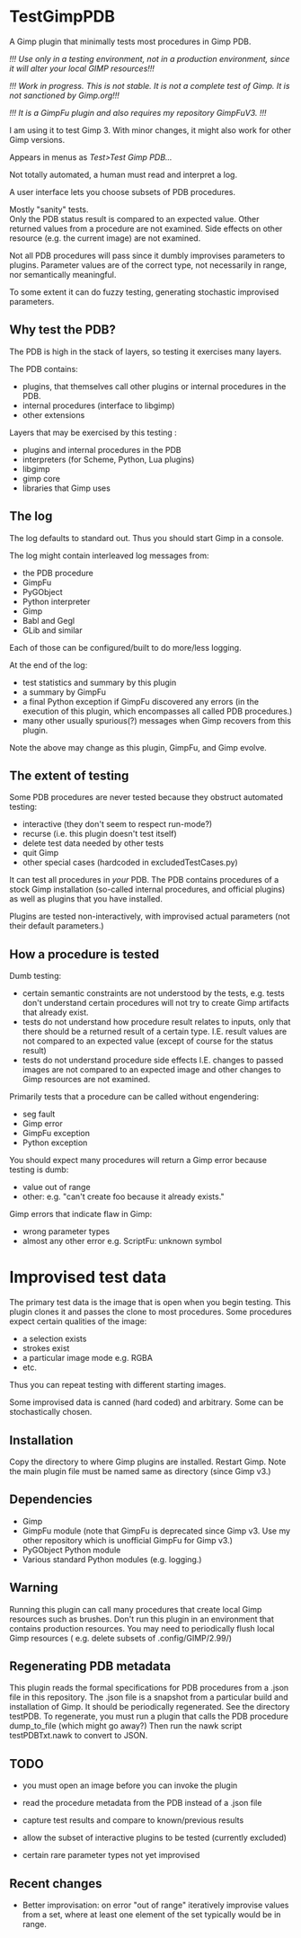 # TestGimpPDB

A Gimp plugin that minimally tests most procedures in Gimp PDB.

*!!! Use only in a testing environment, not in a production environment, since it will alter your local GIMP resources!!!*

*!!! Work in progress.  This is not stable. It is not a complete test of Gimp.  It is not sanctioned by Gimp.org!!!*

*!!! It is a GimpFu plugin and also requires my repository GimpFuV3. !!!*

I am using it to test Gimp 3.  With minor changes, it might also work for other Gimp versions.

Appears in menus as *Test>Test Gimp PDB...*

Not totally automated, a human must read and interpret a log.

A user interface lets you choose subsets of PDB procedures.

Mostly "sanity" tests.  
Only the PDB status result is compared to an expected value.
Other returned values from a procedure are not examined.
Side effects on other resource (e.g. the current image) are not examined.

Not all PDB procedures will pass since it dumbly improvises parameters to plugins.
Parameter values are of the correct type, not necessarily in range, nor semantically meaningful.

To some extent it can do fuzzy testing, generating stochastic improvised parameters.

## Why test the PDB?

The PDB is high in the stack of layers, so testing it exercises many layers.

The PDB contains:

  - plugins, that themselves call other plugins or internal procedures in the PDB.
  - internal procedures (interface to libgimp)
  - other extensions

Layers that may be exercised by this testing :

  - plugins and internal procedures in the PDB
  - interpreters (for Scheme, Python, Lua plugins)
  - libgimp
  - gimp core
  - libraries that Gimp uses

## The log

The log defaults to standard out.
Thus you should start Gimp in a console.

The log might contain interleaved log messages from:

  - the PDB procedure
  - GimpFu
  - PyGObject
  - Python interpreter
  - Gimp
  - Babl and Gegl
  - GLib and similar

Each of those can be configured/built to do more/less logging.

At the end of the log:
  - test statistics and summary by this plugin
  - a summary by GimpFu
  - a final Python exception if GimpFu discovered any errors
    (in the execution of this plugin, which encompasses all called PDB procedures.)
  - many other usually spurious(?) messages when Gimp recovers from this plugin.

Note the above may change as this plugin, GimpFu, and Gimp evolve.

## The extent of testing

Some PDB procedures are never tested because they obstruct automated testing:
   - interactive (they don't seem to respect run-mode?)
   - recurse (i.e. this plugin doesn't test itself)
   - delete test data needed by other tests
   - quit Gimp
   - other special cases (hardcoded in excludedTestCases.py)

It can test all procedures in *your* PDB.
The PDB contains procedures of a stock Gimp installation (so-called internal procedures, and official plugins)
as well as plugins that you have installed.

Plugins are tested non-interactively, with improvised actual parameters
(not their default parameters.)

## How a procedure is tested

Dumb testing:

  - certain semantic constraints are not understood by the tests,
    e.g. tests don't understand certain procedures will not try to create Gimp artifacts that already exist.
  - tests do not understand how procedure result relates to inputs,
    only that there should be a returned result of a certain type.  I.E. result values are not compared to an expected value (except of course for the status result)
  - tests do not understand procedure side effects
    I.E. changes to passed images are not compared to an expected image
    and other changes to Gimp resources are not examined.

Primarily tests that a procedure can be called without engendering:
  - seg fault
  - Gimp error
  - GimpFu exception
  - Python exception

You should expect many procedures will return a Gimp error because testing is dumb:
  - value out of range
  - other: e.g. "can't create foo because it already exists."

Gimp errors that indicate flaw in Gimp:
  - wrong parameter types
  - almost any other error e.g. ScriptFu: unknown symbol

# Improvised test data

The primary test data is the image that is open when you begin testing.
This plugin clones it and passes the clone to most procedures.
Some procedures expect certain qualities of the image:
  - a selection exists
  - strokes exist
  - a particular image mode e.g. RGBA
  - etc.

Thus you can repeat testing with different starting images.

Some improvised data is canned (hard coded) and arbitrary.
Some can be stochastically chosen.

## Installation

Copy the directory to where Gimp plugins are installed.
Restart Gimp.
Note the main plugin file must be named same as directory (since Gimp v3.)

## Dependencies

  - Gimp
  - GimpFu module (note that GimpFu is deprecated since Gimp v3.  Use my other repository
  which is unofficial GimpFu for Gimp v3.)
  - PyGObject Python module
  - Various standard Python modules (e.g. logging.)

## Warning

Running this plugin can call many procedures that create local Gimp resources such as brushes.  Don't run this plugin in an environment that contains production resources.  You may need to periodically flush local Gimp resources ( e.g. delete subsets of .config/GIMP/2.99/)

## Regenerating PDB metadata

This plugin reads the formal specifications for PDB procedures from a .json file in this repository.
The .json file is a snapshot from a particular build and installation of Gimp.
It should be periodically regenerated.
See the directory testPDB.
To regenerate, you must run a plugin that calls the PDB procedure dump_to_file (which might go away?)
Then run the nawk script testPDBTxt.nawk to convert to JSON.


## TODO

  - you must open an image before you can invoke the plugin
  - read the procedure metadata from the PDB instead of a .json file

  - capture test results and compare to known/previous results
  - allow the subset of interactive plugins to be tested (currently excluded)
  - certain rare parameter types not yet improvised


## Recent changes

- Better improvisation: on error "out of range" iteratively improvise values from a set,
  where at least one element of the set
  typically would be in range.
